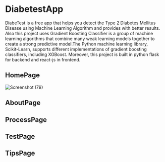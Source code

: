 # DiabetestApp
DiabeTest is a free app that helps you detect the Type 2 Diabetes Mellitus Disease using Machine Learning Algorithm and provides with better results.
Also this project uses Gradient Boosting Classifier is a group of machine learning algorithms that combine many weak learning models together to create a strong predictive model.The Python machine learning library, Scikit-Learn, supports different implementations of gradient boosting classifiers, including XGBoost. Moreover, this project is built in python flask for backend and react-js in frontend.

## HomePage
![Screenshot (79)](https://user-images.githubusercontent.com/80078725/206732201-aa88a20c-5868-4576-b055-34698367f5fb.png)

## AboutPage


## ProcessPage


## TestPage


## TipsPage
